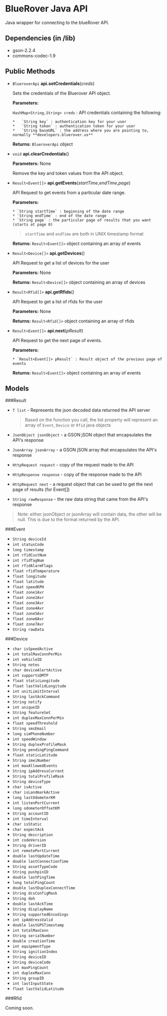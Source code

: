BlueRover Java API
==================

Java wrapper for connecting to the blueRover API.

Dependencies (in /lib)
------------

* gson-2.2.4
* commons-codec-1.9

Public Methods
--------------

* `BlueroverApi` **api.setCredentials**(*creds*)

    Sets the credentials of the Bluerover API object.
      
    **Parameters:**
      
    `HashMap<String,String> creds` : API credentials containing the following:
      
      *   `String key` : authentication key for your user
      *   `String token` : authentication token for your user
      *   `String baseURL` : the address where you are pointing to, normally **developers.bluerover.us**
      
    **Returns:** `BlueroverApi` object

* `void` **api.clearCredentials**()

    **Parameters:** None

    Remove the key and token values from the API object.

* `Result<Event[]>` **api.getEvents**(*startTime*,*endTime*,*page*)

    API Request to get events from a particular date range.

    **Parameters:**

      * `String startTime` : beginning of the date range
      * `String endTime` : end of the date range
      * `String page` : the particular page of results that you want (starts at page 0)

    > `startTime` and `endTime` are both in UNIX timestamp format

    **Returns:** `Result<Event[]>` object containing an array of events

* `Result<Device[]>` **api.getDevices**()

    API Request to get a list of devices for the user

    **Parameters:** None

    **Returns:** `Result<Device[]>` object containing an array of devices

* `Result<Rfid[]>` **api.getRfids**()

    API Request to get a list of rfids for the user

    **Parameters:** None

    **Returns:** `Result<Rfid[]>` object containing an array of rfids

* `Result<Event[]>` **api.next**(*pResult*)

    API Request to get the next page of events.

    **Parameters:**

      * `Result<Event[]> pResult` : Result object of the previous page of events

    **Returns:** `Result<Event[]>` object containing an array of events
    

Models
------

###Result<T>

  * `T list` - Represents the json decoded data returned the API server

    >  Based on the function you call, the list property will represent an array of `Event`, `Device` or `Rfid` java objects 
  * `JsonObject jsonObject` - a GSON jSON object that encapsulates the API's response
  * `JsonArray jsonArray` - a GSON jSON array that encapsulates the API's response
  * `HttpRequest request` - copy of the request made to the API
  * `HttpResponse response` - copy of the response made to the API
  * `HttpRequest next` - a request object that can be used to get the next page of results (for Event[])
  * `String rawResponse` - the raw data string that came from the API's response

> Note: either jsonObject or jsonArray will contain data, the other will be null. This is due to the format returned by the API.

###Event
  *  `String deviceId`
  *  `int statusCode`
  *  `long timestamp`
  *  `int rfidCustNum`
  *  `int rfidTagNum`
  *  `int rfidAlarmFlags`
  *  `float rfidTemperature`
  *  `float longitude`
  *  `float latitude`
  *  `float speedKPH`
  *  `float zone1Avr`
  *  `float zone2Avr`
  *  `float zone3Avr`
  *  `float zone4Avr`
  *  `float zone5Avr`
  *  `float zone6Avr`
  *  `float zone7Avr`
  *  `String rawData`

###Device
  *  `char isSpeedActive`
  *  `int totalMaxConnPerMin`
  *  `int vehicleID`
  *  `String notes`
  *  `char deviceAlertActive`
  *  `int supportsDMTP`
  *  `float staticLongitude`
  *  `float lastValidLongitude`
  *  `int unitLimitInterval`
  *  `String lastAckCommand`
  *  `String notify`
  *  `int uniqueID`
  *  `String featureSet`
  *  `int duplexMaxConnPerMin`
  *  `float speedThreshold`
  *  `String smsEmail`
  *  `long simPhoneNumber`
  *  `int speedWindow`
  *  `String duplexProfileMask`
  *  `String pendingPingCommand`
  *  `float staticLatitude`
  *  `String imeiNumber`
  *  `int maxAllowedEvents`
  *  `String ipAddressCurrent`
  *  `String totalProfileMask`
  *  `String deviceType`
  *  `char isActive`
  *  `char isLandmarkActive`
  *  `long lastOdometerKM`
  *  `int listenPortCurrent`
  *  `long odometerOffsetKM`
  *  `String accountID`
  *  `int timeInterval`
  *  `char isStatic`
  *  `char expectAck`
  *  `String description`
  *  `int codeVersion`
  *  `String driverID`
  *  `int remotePortCurrent`
  *  `double lastUpdateTime`
  *  `double lastConnectionTime`
  *  `String assetTypeCode`
  *  `String pushpinID`
  *  `double lastPingTime`
  *  `long totalPingCount`
  *  `double lastDuplexConnectTime`
  *  `String dcsConfigMask`
  *  `String doh`
  *  `double lastAckTime`
  *  `String displayName`
  *  `String supportedEncodings`
  *  `int ipAddressValid`
  *  `double lastGPSTimestamp`
  *  `int totalMaxConn`
  *  `String serialNumber`
  *  `double creationTime`
  *  `int equipmentType`
  *  `String ignitionIndex`
  *  `String deviceID`
  *  `String deviceCode`
  *  `int maxPingCount`
  *  `int duplexMaxConn`
  *  `String groupID`
  *  `int lastInputState`
  *  `float lastValidLatitude`

###Rfid

Coming soon.
